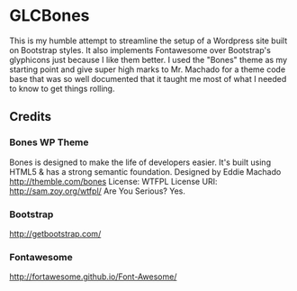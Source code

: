 # GLCBones
This is my humble attempt to streamline the setup of a Wordpress site built on Bootstrap styles. It also implements Fontawesome over Bootstrap's glyphicons just because I like them better. I used the "Bones" theme as my starting point and give super high marks to Mr. Machado for a theme code base that was so well documented that it taught me most of what I needed to know to get things rolling.

## Credits
### Bones WP Theme
Bones is designed to make the life of developers easier. It's built
using HTML5 & has a strong semantic foundation.
Designed by Eddie Machado
http://themble.com/bones
License: WTFPL
License URI: http://sam.zoy.org/wtfpl/
Are You Serious? Yes.

### Bootstrap
http://getbootstrap.com/

### Fontawesome
http://fortawesome.github.io/Font-Awesome/